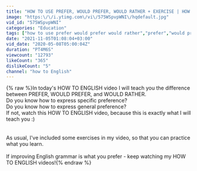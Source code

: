 ```yaml
---
title: "HOW TO USE PREFER, WOULD PREFER, WOULD RATHER + EXERCISE | HOW TO ENGLISH | GRAMMAR"
image: "https:\/\/i.ytimg.com\/vi\/575WSpvpWNI\/hqdefault.jpg"
vid_id: "575WSpvpWNI"
categories: "Education"
tags: ["how to use prefer would prefer would rather","prefer","would prefer"]
date: "2021-11-05T01:08:04+03:00"
vid_date: "2020-05-08T05:00:04Z"
duration: "PT4M6S"
viewcount: "12793"
likeCount: "365"
dislikeCount: "5"
channel: "how to English"
---
```

{% raw %}In today's HOW TO ENGLISH video I will teach you the difference between PREFER, WOULD PREFER, and WOULD RATHER.<br />Do you know how to express specific preference?<br />Do you know how to express general preference?<br />If not, watch this HOW TO  ENGLISH video, because this is exactly what I will teach you :)<br /><br /><br />As usual, I've included some exercises in my video, so that you can practice what you learn. <br /><br />If improving English grammar is what you prefer - keep watching my HOW TO ENGLISH videos!{% endraw %}
